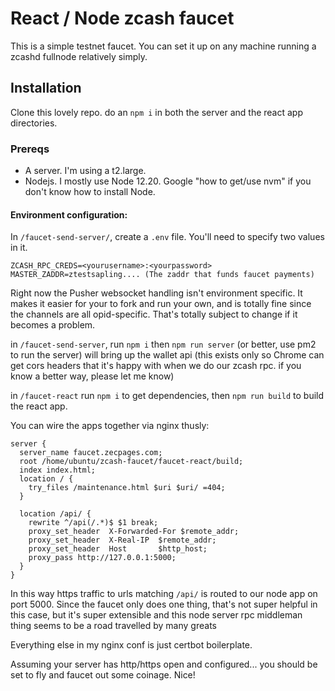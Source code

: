 # React / Node zcash faucet

This is a simple testnet faucet. You can set it up on any machine running a zcashd fullnode relatively simply.

## Installation

Clone this lovely repo. do an `npm i` in both the server and the react app directories.

### Prereqs

- A server. I'm using a t2.large.
- Nodejs. I mostly use Node 12.20. Google "how to get/use nvm" if you don't know how to install Node.

#### Environment configuration:

In `/faucet-send-server/`, create a `.env` file. You'll need to specify two values in it.

```
ZCASH_RPC_CREDS=<yourusername>:<yourpassword>
MASTER_ZADDR=ztestsapling.... (The zaddr that funds faucet payments)
```
Right now the Pusher websocket handling isn't environment specific. It makes it easier for your to fork and run your own, and is totally fine since the channels are all opid-specific. That's totally subject to change if it becomes a problem.

in `/faucet-send-server`, run `npm i` then `npm run server` (or better, use pm2 to run the server) will bring up the wallet api (this exists only so Chrome can get cors headers that it's happy with when we do our zcash rpc. if you know a better way, please let me know)

in `/faucet-react` run `npm i` to get dependencies, then `npm run build` to build the react app.

You can wire the apps together via nginx thusly:

```
server {
  server_name faucet.zecpages.com;
  root /home/ubuntu/zcash-faucet/faucet-react/build;
  index index.html;
  location / {
    try_files /maintenance.html $uri $uri/ =404;
  }

  location /api/ {
    rewrite ^/api(/.*)$ $1 break;
    proxy_set_header  X-Forwarded-For $remote_addr;
    proxy_set_header  X-Real-IP  $remote_addr;
    proxy_set_header  Host       $http_host;
    proxy_pass http://127.0.0.1:5000;
  }
}
```

In this way https traffic to urls matching `/api/` is routed to our node app on port 5000. Since the faucet only does one thing, that's not super helpful in this case, but it's super extensible and this node server rpc middleman thing seems to be a road travelled by many greats

Everything else in my nginx conf is just certbot boilerplate.

Assuming your server has http/https open and configured... you should be set to fly and faucet out some coinage. Nice!
